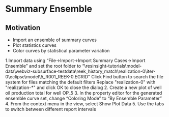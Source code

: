 # Summary Ensemble

## Motivation
- Import an ensemble of summary curves
- Plot statistics curves
- Color curves by statistical parameter variation

1.Import data using “File->Import->Import Summary Cases->Import Ensemble” and set the root folder to “\resinsight-tutorials\model-data\webviz-subsurface-testdata\reek_history_match\realization-0\iter-0\eclipse\model\5_R001_REEK-0.EGRID"
Click Find button to search the file system for files matching the default filters
Replace "realization-0" with "realization-*" and click OK to close the dialog
2.	Create a new plot of well oil production total for well OP_5
3.	In the property editor for the generated ensemble curve set, change “Coloring Mode” to “By Ensemble Parameter”
4.	From the context menu in the view, select Show Plot Data
5.	Use the tabs to switch between different report intervals

